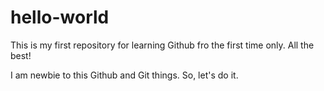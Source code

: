 # hello-world
This is my first repository for learning Github fro the first time only. All the best!

I am newbie to this Github and Git things. So, let's do it.
